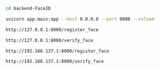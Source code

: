 ```bash
cd backend-FaceID
```
```bash
uvicorn app.main:app --host 0.0.0.0 --port 8000 --reload
```
```bash
http://127.0.0.1:8000/register_face
```
```bash
http://127.0.0.1:8000/verify_face

```
```bash
http://192.168.137.1:8000/register_face
```
```bash
http://192.168.137.1:8000/verify_face

```